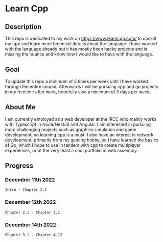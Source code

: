 # Learn Cpp

## Description

This repo is dedicated to my work on https://www.learncpp.com/ to upskill my cpp and learn more technical details about the language.
I have worked with the language already but it has mostly been hacky projects and is missing the nuance and know how I would like to have with the language.

## Goal

To update this repo a minimum of 3 times per week until I have worked through the entire course. Afterwards I will be pursuing cpp and go projects in my freetime
after work, hopefully also a minimum of 3 days per week.

## About Me

I am currently employed as a web developer at the IRCC who mainly works with Typescript in Node/NestJS and Angular. I am interested in pursuing more challenging projects
such as graphics simulation and game development, so learning cpp is a must. I also have an interest in network development, primarily from my gaming hobby, so I have learned the basics of Go, which I hope to use in tandem with cpp to create multiplayer experiences, or at the very least a cool portfolio in web assembly.

## Progress

### December 11th 2022

    Intro - Chapter 2.1

### December 12th 2022

    Chapter 2.1 - Chapter 3.1

### December 14th 2022

    Chapter 3.1 - Chapter 4.12
